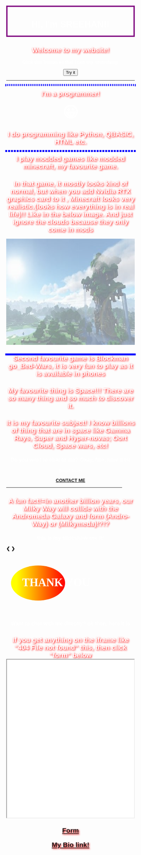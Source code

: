 <html>           
<head> 
 <meta name="viewport" content="width=device-width, initial-scale=1">
<script src="https://kit.fontawesome.com/a076d05399.js" crossorigin="anonymous"></script>
 <style>
img {
  opacity: 0.5;
}

img:hover {
  opacity: 1.0;
}
</style>
 <style>
h2 {
  text-shadow: 2px 2px 5px red;
}
</style>
 <style>
p {outline-color:blue;}

p.dotted {outline-style: dotted;}
p.dashed {outline-style: dashed;}
p.solid {outline-style: solid;}
p.double {outline-style: double;}
p.groove {outline-style: groove;}
 </style>
</head>
<body style= "background-repeat: no-repeat;background-size: 100% 100%;background-attachment: fixed;" background="hd.jpg" text="#ffffff">
<title>Page Title</title>
<b> <div style="border: 4px solid purple"> <h1 align="center"> <span style="color:white"> Hi, I'm SREEHAN!! </span> </h1> </div>
       <span style ="color:white"> <h2> <center> Welcome to my website! </center> </h2> </span> 
 <center> <script>
  function myFunction() {
    document.getElementById("demo").innerHTML = "Hello Friend !!";
  }
  </script>
<p id="demo">Click this button so that I can say something!</p>
<button type="button" onclick="myFunction()">Try it</button> </center>
<hr size="10">
<p class="dotted">  <h2 align="center"> <span style="color:white"> I'm a programmer! </span> </h2><center> <font size ="12">  &#128512; </font> </center>
<h2> <center> <span style="color:white"> I do programming like Python, QBASIC, HTML etc. </span> </center> </h2></p>
<p>
<p class="dashed"> <h2> <center> <span style="color:white"> I play modded games like modded minecraft, my favourite game. </span> </center> </h2>
 <h2> <center> <span style="color:white"> In that game, it mostly looks kind of normal, but when you add Nvidia RTX graphics card to it , Minecraft looks very realistic.(looks how everything is in real life)!! Like in the below image. And just ignore the clouds because they only come in mods  </span> </center> </h2></p>
<center> <img src="realminecraft.jpg" width="500" height="333"> </center>
 <i class="fas fa-cloud" style="font-size:24px;"></i>
<p class="solid"> <h2> <center> <span style="color:white"> Second favourite game is Blockman go_Bed-Wars, it is very fun to play as it is available in phones </span> </center> </h2>
<p> <h2> <center> <font color ="white"> My favourite thing is Space!!! There are so many thing and so much to discover it. </font> </center> </h2>
<h2> <center> <span style="color:white"> It is my favourite subject! I know billions of thing that are in space like Gamma Rays, Super and Hyper-novas; Oort Cloud, Space wars, etc! </span> </center> </h2> </p>
 <center> <div class="contact-me">                                                                                                                                       
            <h3 class="contact-title">Do you want to chat to me? Okay, fine, here it is!</h3>
       <p class="contact-message">Email here!</p>
       <a class="btn" href="mailto:asreehan@outlook.com">CONTACT ME</a>
          </div> 
          </center> <p>
</p>
<hr align="center" size="6" width="90%" Color="yellow">              
 <span style="color:white"> <h2> <center> A fun fact!=In another billion years, our Milky Way will collide with the Andromeda Galaxy and form (Andro-Way) or (Milkymeda)!?!? </center> </h2> </span>
 <h3> <center> this is my slideshow see it! </center> </h3>
 <meta name="viewport" content="width=device-width, initial-scale=1">
<style>
* {box-sizing: border-box}
body {font-family: Verdana, sans-serif; margin:0}
.mySlides {display: none}
img {vertical-align: middle;}

/* Slideshow container */
.slideshow-container {
  max-width: 1000px;
  position: relative;
  margin: auto;
}

/* Next & previous buttons */
.prev, .next {
  cursor: pointer;
  position: absolute;
  top: 50%;
  width: auto;
  padding: 16px;
  margin-top: -22px;
  color: white;
  font-weight: bold;
  font-size: 18px;
  transition: 0.6s ease;
  border-radius: 0 3px 3px 0;
  user-select: none;
}

/* Position the "next button" to the right */
.next {
  right: 0;
  border-radius: 3px 0 0 3px;
}

/* On hover, add a black background color with a little bit see-through */
.prev:hover, .next:hover {
  background-color: rgba(0,0,0,0.8);
}

/* Caption text */
.text {
  color: #f2f2f2;
  font-size: 15px;
  padding: 8px 12px;
  position: absolute;
  bottom: 8px;
  width: 100%;
  text-align: center;
}

/* Number text (1/3 etc) */
.numbertext {
  color: #f2f2f2;
  font-size: 12px;
  padding: 8px 12px;
  position: absolute;
  top: 0;
}

/* The dots/bullets/indicators */
.dot {
  cursor: pointer;
  height: 15px;
  width: 15px;
  margin: 0 2px;
  background-color: #bbb;
  border-radius: 50%;
  display: inline-block;
  transition: background-color 0.6s ease;
}

.active, .dot:hover {
  background-color: #717171;
}

/* Fading animation */
.fade {
  -webkit-animation-name: fade;
  -webkit-animation-duration: 1.5s;
  animation-name: fade;
  animation-duration: 1.5s;
}

@-webkit-keyframes fade {
  from {opacity: .4} 
  to {opacity: 1}
}

@keyframes fade {
  from {opacity: .4} 
  to {opacity: 1}
}

/* On smaller screens, decrease text size */
@media only screen and (max-width: 300px) {
  .prev, .next,.text {font-size: 11px}
}
</style>
</head>
<body>

<div class="slideshow-container">

<div class="mySlides fade">
  <div class="numbertext">1 / 3</div>
  <img src="th (1).jpg" style="width:100%">
  <div class="text">Caption Text</div>
</div>

<div class="mySlides fade">
  <div class="numbertext">2 / 3</div>
  <img src="th (3).jpg" style="width:100%">
  <div class="text">Caption Two</div>
</div>

<div class="mySlides fade">
  <div class="numbertext">3 / 3</div>
  <img src="th (2).jpg" style="width:100%">
  <div class="text">Caption Three</div>
</div>

<a class="prev" onclick="plusSlides(-1)">&#10094;</a>
<a class="next" onclick="plusSlides(1)">&#10095;</a>

</div>
<br>

<div style="text-align:center">
  <span class="dot" onclick="currentSlide(1)"></span> 
  <span class="dot" onclick="currentSlide(2)"></span> 
  <span class="dot" onclick="currentSlide(3)"></span> 
</div>

<script>
var slideIndex = 1;
showSlides(slideIndex);

function plusSlides(n) {
  showSlides(slideIndex += n);
}

function currentSlide(n) {
  showSlides(slideIndex = n);
}

function showSlides(n) {
  var i;
  var slides = document.getElementsByClassName("mySlides");
  var dots = document.getElementsByClassName("dot");
  if (n > slides.length) {slideIndex = 1}    
  if (n < 1) {slideIndex = slides.length}
  for (i = 0; i < slides.length; i++) {
      slides[i].style.display = "none";  
  }
  for (i = 0; i < dots.length; i++) {
      dots[i].className = dots[i].className.replace(" active", "");
  }
  slides[slideIndex-1].style.display = "block";  
  dots[slideIndex-1].className += " active";
}
</script>
<center> <svg height="200" width="500">
  <defs>
    <linearGradient id="grad1" x1="10%" y1="0%" x2="100%" y2="0%">
      <stop offset="0%"
      style="stop-color:rgb(255,255,0);stop-opacity:1" />
      <stop offset="100%"
      style="stop-color:rgb(255,0,0);stop-opacity:1" />
    </linearGradient>
  </defs>
  <ellipse cx="100" cy="70" rx="85" ry="55" fill="url(#grad1)" />
  <text fill="#ffffff" font-size="35" font-family="Verdana"
        x="50" y="80">THANK YOU</text> </b>
 <center> <h3> Want to chat with me directly? ok then, here it is </h3> </center>
 </svg> </center>
<html>
 <h2> <center> If you get anything on the iframe like "404 File not found" this, then click "form" below
<iframe src="demo_iframe.htm" name="iframe_a" height="500px" width="100%" title="Iframe Example"></iframe>

<p><a href="https://sreehanadgopula.github.io/Form/" target="iframe_a">Form</a></p>

  <center> <div class="bio link">
 <a class="btn" href="https://bio.link/sreehanadigopula">My Bio link! </a>
  </div>
           </center> 
 
                                                                                                                                   
